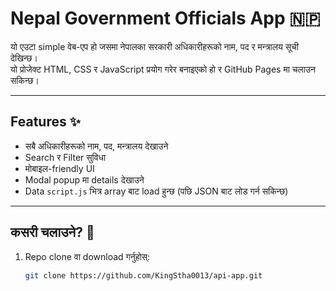 # Nepal Government Officials App 🇳🇵

यो एउटा simple वेब-एप हो जसमा नेपालका सरकारी अधिकारीहरूको नाम, पद र मन्त्रालय सूची देखिन्छ।  
यो प्रोजेक्ट HTML, CSS र JavaScript प्रयोग गरेर बनाइएको हो र GitHub Pages मा चलाउन सकिन्छ।  

---

## Features ✨
- सबै अधिकारीहरूको नाम, पद, मन्त्रालय देखाउने
- Search र Filter सुविधा
- मोबाइल-friendly UI
- Modal popup मा details देखाउने
- Data `script.js` भित्र array बाट load हुन्छ (पछि JSON बाट लोड गर्न सकिन्छ)

---

## कसरी चलाउने? 🚀
1. Repo clone वा download गर्नुहोस्:  
   ```bash
   git clone https://github.com/KingStha0013/api-app.git